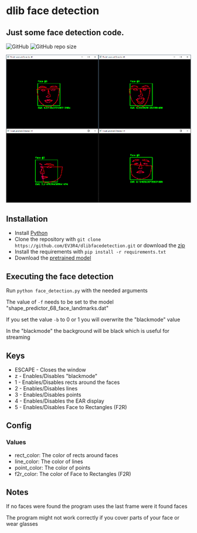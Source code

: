 # dlib face detection
## Just some face detection code.
![GitHub](https://img.shields.io/github/license/EV3R4/dlibfacedetection)
![GitHub repo size](https://img.shields.io/github/repo-size/EV3R4/dlibfacedetection)

![preview](preview_rescaled.png)

## Installation
* Install [Python](https://www.python.org/)
* Clone the repository with `git clone https://github.com/EV3R4/dlibfacedetection.git` or download the [zip](https://github.com/EV3R4/dlibfacedetection/archive/master.zip)
* Install the requirements with `pip install -r requirements.txt`
* Download the [pretrained model](https://github.com/davisking/dlib-models/raw/master/shape_predictor_68_face_landmarks.dat.bz2)

## Executing the face detection
Run `python face_detection.py` with the needed arguments

The value of `-f` needs to be set to the model "shape_predictor_68_face_landmarks.dat"

If you set the value `-b` to 0 or 1 you will overwrite the "blackmode" value

In the "blackmode" the background will be black which is useful for streaming

## Keys
* ESCAPE - Closes the window
* z - Enables/Disables "blackmode"
* 1 - Enables/Disables rects around the faces
* 2 - Enables/Disables lines
* 3 - Enables/Disables points
* 4 - Enables/Disables the EAR display
* 5 - Enables/Disables Face to Rectangles (F2R)

## Config
### Values
* rect_color: The color of rects around faces
* line_color: The color of lines
* point_color: The color of points
* f2r_color: The color of Face to Rectangles (F2R)

## Notes
If no faces were found the program uses the last frame were it found faces

The program might not work correctly if you cover parts of your face or wear glasses
